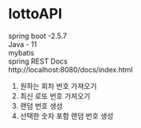 # lottoAPI

spring boot -2.5.7 <br>
Java - 11 <br>
mybatis <br>
spring REST Docs <br>
http://localhost:8080/docs/index.html <br>

1. 원하는 회차 번호 가져오기
2. 최신 로또 번호 가져오기
3. 랜덤 번호 생성
4. 선택한 숫자 포함 랜덤 번호 생성
